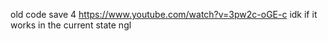 old code save 4 https://www.youtube.com/watch?v=3pw2c-oGE-c idk if it works in the current state ngl
